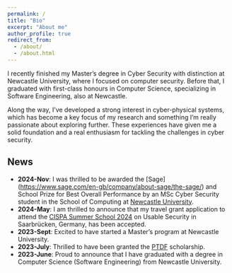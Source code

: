 ```yaml
---
permalink: /
title: "Bio"
excerpt: "About me"
author_profile: true
redirect_from: 
  - /about/
  - /about.html
---
```


I recently finished my Master’s degree in Cyber Security with distinction at Newcastle University, where I focused on computer security. Before that, I graduated with first-class honours in Computer Science, specializing in Software Engineering, also at Newcastle.

Along the way, I’ve developed a strong interest in cyber-physical systems, which has become a key focus of my research and something I’m really passionate about exploring further. These experiences have given me a solid foundation and a real enthusiasm for tackling the challenges in cyber security.

## News
- **2024-Nov**: I was thrilled to be awarded the [Sage] (https://www.sage.com/en-gb/company/about-sage/the-sage/) and School Prize for Best Overall Performance by an MSc Cyber Security student in the School of Computing at [Newcastle University](https://www.ncl.ac.uk/).
- **2024-May**: I am thrilled to announce that my travel grant application to attend the [CISPA Summer School 2024](https://cispa.de/summer-school-usable) on Usable Security in Saarbrücken, Germany, has been accepted.
- **2023-Sept**: Excited to have started a Master’s program at Newcastle University.
- **2023-July**: Thrilled to have been granted the [PTDF](https://scholarship.ptdf.gov.ng/) scholarship.  
- **2023-June**: Proud to announce that I have graduated with a degree in Computer Science (Software Engineering) from Newcastle University.
